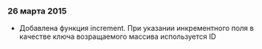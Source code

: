 ### 26 марта 2015
* Добавлена функция increment. При указании инкрементного поля в качестве ключа возращаемого массива используется ID
